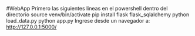 #WebApp
Primero las siguientes lineas en el powershell dentro del directorio
source venv/bin/activate
pip install flask flask_sqlalchemy
python load_data.py
python app.py
Ingrese desde un navegador a:
http://127.0.0.1:5000/
